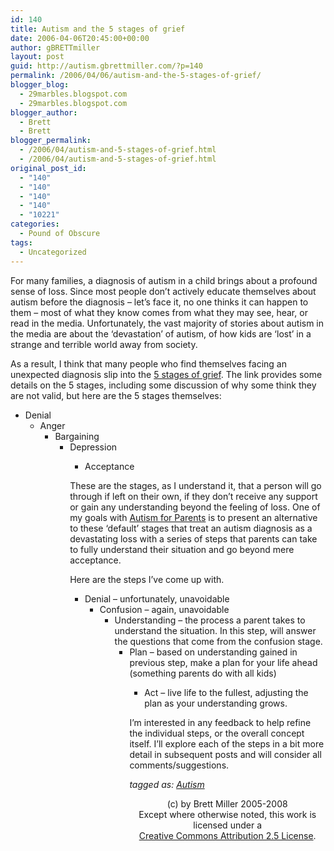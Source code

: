 ```yaml
---
id: 140
title: Autism and the 5 stages of grief
date: 2006-04-06T20:45:00+00:00
author: gBRETTmiller
layout: post
guid: http://autism.gbrettmiller.com/?p=140
permalink: /2006/04/06/autism-and-the-5-stages-of-grief/
blogger_blog:
  - 29marbles.blogspot.com
  - 29marbles.blogspot.com
blogger_author:
  - Brett
  - Brett
blogger_permalink:
  - /2006/04/autism-and-5-stages-of-grief.html
  - /2006/04/autism-and-5-stages-of-grief.html
original_post_id:
  - "140"
  - "140"
  - "140"
  - "140"
  - "10221"
categories:
  - Pound of Obscure
tags:
  - Uncategorized
---
```

For many families, a diagnosis of autism in a child brings about a profound sense of loss. Since most people don&#8217;t actively educate themselves about autism before the diagnosis &#8211; let&#8217;s face it, no one thinks it can happen to them &#8211; most of what they know comes from what they may see, hear, or read in the media. Unfortunately, the vast majority of stories about autism in the media are about the &#8216;devastation&#8217; of autism, of how kids are &#8216;lost&#8217; in a strange and terrible world away from society. 

As a result, I think that many people who find themselves facing an unexpected diagnosis slip into the [5 stages of grief](http://www.google.com/search?hl=en&q=%225+stages+of+grief%22&btnG=Google+Search). The link provides some details on the 5 stages, including some discussion of why some think they are not valid, but here are the 5 stages themselves:

  * Denial 
      * Anger 
          * Bargaining 
              * Depression 
                  * Acceptance</ul> 
                    These are the stages, as I understand it, that a person will go through if left on their own, if they don&#8217;t receive any support or gain any understanding beyond the feeling of loss. One of my goals with [Autism for Parents](http://autismforparents.wordpress.com) is to present an alternative to these &#8216;default&#8217; stages that treat an autism diagnosis as a devastating loss with a series of steps that parents can take to fully understand their situation and go beyond mere acceptance. 
                    
                    Here are the steps I&#8217;ve come up with. 
                    
                      * Denial &#8211; unfortunately, unavoidable 
                          * Confusion &#8211; again, unavoidable 
                              * Understanding &#8211; the process a parent takes to understand the situation. In this step, will answer the questions that come from the confusion stage. 
                                  * Plan &#8211; based on understanding gained in previous step, make a plan for your life ahead (something parents do with all kids) 
                                      * Act &#8211; live life to the fullest, adjusting the plan as your understanding grows.</ul> 
                                        I&#8217;m interested in any feedback to help refine the individual steps, or the overall concept itself. I&#8217;ll explore each of the steps in a bit more detail in subsequent posts and will consider all comments/suggestions.
                                        
                                        _tagged as: <a href="http://technorati.com/tag/autism" rel="tag">Autism</a>_ 
                                        
                                        <div class="blogger-post-footer">
                                          <p align="center">
                                            (c) by Brett Miller 2005-2008<br /> Except where otherwise noted, this work is licensed under a<br /> <a href="http://creativecommons.org/licenses/by/2.5/" rel="license">Creative Commons Attribution 2.5 License</a>.
                                          </p>
                                        </div>